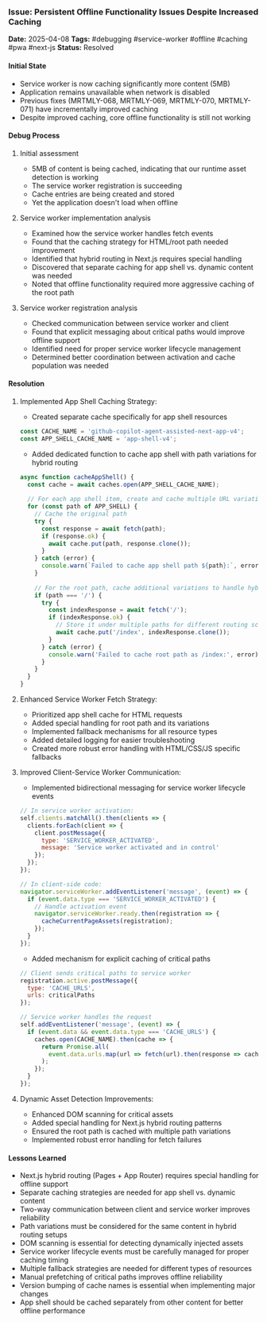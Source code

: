 ### Issue: Persistent Offline Functionality Issues Despite Increased Caching
**Date:** 2025-04-08
**Tags:** #debugging #service-worker #offline #caching #pwa #next-js
**Status:** Resolved

#### Initial State
- Service worker is now caching significantly more content (5MB)
- Application remains unavailable when network is disabled
- Previous fixes (MRTMLY-068, MRTMLY-069, MRTMLY-070, MRTMLY-071) have incrementally improved caching
- Despite improved caching, core offline functionality is still not working

#### Debug Process
1. Initial assessment
   - 5MB of content is being cached, indicating that our runtime asset detection is working
   - The service worker registration is succeeding
   - Cache entries are being created and stored
   - Yet the application doesn't load when offline

2. Service worker implementation analysis
   - Examined how the service worker handles fetch events
   - Found that the caching strategy for HTML/root path needed improvement
   - Identified that hybrid routing in Next.js requires special handling
   - Discovered that separate caching for app shell vs. dynamic content was needed
   - Noted that offline functionality required more aggressive caching of the root path

3. Service worker registration analysis
   - Checked communication between service worker and client
   - Found that explicit messaging about critical paths would improve offline support
   - Identified need for proper service worker lifecycle management
   - Determined better coordination between activation and cache population was needed

#### Resolution
1. Implemented App Shell Caching Strategy:
   - Created separate cache specifically for app shell resources
   ```javascript
   const CACHE_NAME = 'github-copilot-agent-assisted-next-app-v4';
   const APP_SHELL_CACHE_NAME = 'app-shell-v4';
   ```
   - Added dedicated function to cache app shell with path variations for hybrid routing
   ```javascript
   async function cacheAppShell() {
     const cache = await caches.open(APP_SHELL_CACHE_NAME);
     
     // For each app shell item, create and cache multiple URL variations
     for (const path of APP_SHELL) {
       // Cache the original path
       try {
         const response = await fetch(path);
         if (response.ok) {
           await cache.put(path, response.clone());
         }
       } catch (error) {
         console.warn(`Failed to cache app shell path ${path}:`, error);
       }
       
       // For the root path, cache additional variations to handle hybrid routing
       if (path === '/') {
         try {
           const indexResponse = await fetch('/');
           if (indexResponse.ok) {
             // Store it under multiple paths for different routing scenarios
             await cache.put('/index', indexResponse.clone());
           }
         } catch (error) {
           console.warn('Failed to cache root path as /index:', error);
         }
       }
     }
   }
   ```

2. Enhanced Service Worker Fetch Strategy:
   - Prioritized app shell cache for HTML requests
   - Added special handling for root path and its variations
   - Implemented fallback mechanisms for all resource types
   - Added detailed logging for easier troubleshooting
   - Created more robust error handling with HTML/CSS/JS specific fallbacks

3. Improved Client-Service Worker Communication:
   - Implemented bidirectional messaging for service worker lifecycle events
   ```javascript
   // In service worker activation:
   self.clients.matchAll().then(clients => {
     clients.forEach(client => {
       client.postMessage({ 
         type: 'SERVICE_WORKER_ACTIVATED',
         message: 'Service worker activated and in control'
       });
     });
   });
   
   // In client-side code:
   navigator.serviceWorker.addEventListener('message', (event) => {
     if (event.data.type === 'SERVICE_WORKER_ACTIVATED') {
       // Handle activation event
       navigator.serviceWorker.ready.then(registration => {
         cacheCurrentPageAssets(registration);
       });
     }
   });
   ```
   - Added mechanism for explicit caching of critical paths
   ```javascript
   // Client sends critical paths to service worker
   registration.active.postMessage({
     type: 'CACHE_URLS',
     urls: criticalPaths
   });
   
   // Service worker handles the request
   self.addEventListener('message', (event) => {
     if (event.data && event.data.type === 'CACHE_URLS') {
       caches.open(CACHE_NAME).then(cache => {
         return Promise.all(
           event.data.urls.map(url => fetch(url).then(response => cache.put(url, response)))
         );
       });
     }
   });
   ```

4. Dynamic Asset Detection Improvements:
   - Enhanced DOM scanning for critical assets
   - Added special handling for Next.js hybrid routing patterns
   - Ensured the root path is cached with multiple path variations
   - Implemented robust error handling for fetch failures

#### Lessons Learned
- Next.js hybrid routing (Pages + App Router) requires special handling for offline support
- Separate caching strategies are needed for app shell vs. dynamic content
- Two-way communication between client and service worker improves reliability
- Path variations must be considered for the same content in hybrid routing setups
- DOM scanning is essential for detecting dynamically injected assets
- Service worker lifecycle events must be carefully managed for proper caching timing
- Multiple fallback strategies are needed for different types of resources
- Manual prefetching of critical paths improves offline reliability
- Version bumping of cache names is essential when implementing major changes
- App shell should be cached separately from other content for better offline performance